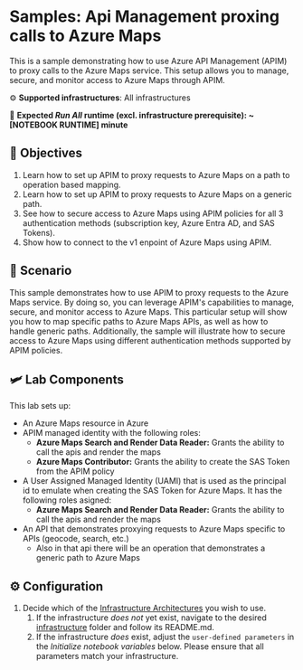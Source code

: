 # Samples: Api Management proxing calls to Azure Maps

This is a sample demonstrating how to use Azure API Management (APIM) to proxy calls to the Azure Maps service. This setup allows you to manage, secure, and monitor access to Azure Maps through APIM.

⚙️ **Supported infrastructures**: All infrastructures

👟 **Expected *Run All* runtime (excl. infrastructure prerequisite): ~[NOTEBOOK RUNTIME] minute**

## 🎯 Objectives

1. Learn how to set up APIM to proxy requests to Azure Maps on a path to operation based mapping.
1. Learn how to set up APIM to proxy requests to Azure Maps on a generic path.
1. See how to secure access to Azure Maps using APIM policies for all 3 authentication methods (subscription key, Azure Entra AD, and SAS Tokens).
1. Show how to connect to the v1 enpoint of Azure Maps using APIM.

## 📝 Scenario

This sample demonstrates how to use APIM to proxy requests to the Azure Maps service. By doing so, you can leverage APIM's capabilities to manage, secure, and monitor access to Azure Maps. This particular setup will show you how to map specific paths to Azure Maps APIs, as well as how to handle generic paths. Additionally, the sample will illustrate how to secure access to Azure Maps using different authentication methods supported by APIM policies.

## 🛩️ Lab Components

This lab sets up:

- An Azure Maps resource in Azure
- APIM managed identity with the following roles:
  - **Azure Maps Search and Render Data Reader:** Grants the ability to call the apis and render the maps
  - **Azure Maps Contributor:** Grants the ability to create the SAS Token from the APIM policy
- A User Assigned Managed Identity (UAMI) that is used as the principal id to emulate when creating the SAS Token for Azure Maps. It has the following roles asigned:
  - **Azure Maps Search and Render Data Reader:** Grants the ability to call the apis and render the maps
- An API that demonstrates proxying requests to Azure Maps specific to APIs (geocode, search, etc.)
  - Also in that api there will be an operation that demonstrates a generic path to Azure Maps

## ⚙️ Configuration

1. Decide which of the [Infrastructure Architectures](../../README.md#infrastructure-architectures) you wish to use.
    1. If the infrastructure _does not_ yet exist, navigate to the desired [infrastructure](../../infrastructure/) folder and follow its README.md.
    1. If the infrastructure _does_ exist, adjust the `user-defined parameters` in the _Initialize notebook variables_ below. Please ensure that all parameters match your infrastructure.
